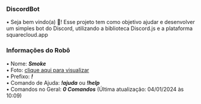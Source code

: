 ### DiscordBot
• Seja bem vindo(a) 👋! Esse projeto tem como objetivo ajudar e desenvolver um simples bot do Discord, utilizando a biblioteca Discord.js e a plataforma squarecloud.app

### Informações do Robô
• Nome: _**Smoke**_
<br>
• Foto: [clique aqui para visualizar](https://imur.io/perfileefoto)
<br>
• Prefixo: _**!**_
<br>
• Comando de Ajuda: _**!ajuda**_ ou _**!help**_
<br>
• Comandos no Geral: _**0 Comandos**_ (Última atualização: 04/01/2024 às 10:09)
<br>

